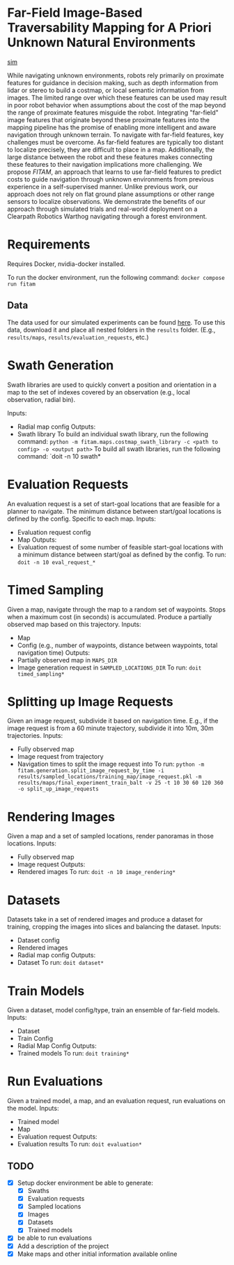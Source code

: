 # Far-Field Image-Based Traversability Mapping for **A Priori** Unknown Natural Environments

[sim](images/sim_pano_cropped.gif)

While navigating unknown environments, robots rely primarily on proximate features for guidance in decision making, such as depth information from lidar or stereo to build a costmap, or local semantic information from images. The limited range over which these features can be used may result in poor robot behavior when assumptions about the cost of the map beyond the range of proximate features misguide the robot. Integrating "far-field" image features that originate beyond these proximate features into the mapping pipeline has the promise of enabling more intelligent and aware navigation through unknown terrain. To navigate with far-field features, key challenges must be overcome. As far-field features are typically too distant to localize precisely, they are difficult to place in a map. Additionally, the large distance between the robot and these features makes connecting these features to their navigation implications more challenging. We propose *FITAM*, an approach that learns to use far-field features to predict costs to guide navigation through unknown environments from previous experience in a self-supervised manner. Unlike previous work, our approach does not rely on flat ground plane assumptions or other range sensors to localize observations. We demonstrate the benefits of our approach through simulated trials and real-world deployment on a Clearpath Robotics Warthog navigating through a forest environment.

# Requirements

Requires Docker, nvidia-docker installed.

To run the docker environment, run the following command:
`docker compose run fitam`

## Data

The data used for our simulated experiments can be found [here](https://drive.google.com/drive/folders/1H4AjAfGtS2qcKoP4iL32NAUBd4-wQmC6?usp=sharing). To use this data, download it and place all nested folders in the `results` folder. (E.g., `results/maps`, `results/evaluation_requests`, etc.)

# Swath Generation

Swath libraries are used to quickly convert a position and orientation in a map to the set of indexes covered by an observation (e.g., local observation, radial bin).

Inputs:

- Radial map config
Outputs:
- Swath library
To build an individual swath library, run the following command:
`python -m fitam.maps.costmap_swath_library -c <path to config> -o <output path>`
To build all swath libraries, run the following command:
`doit -n 10 swath*

# Evaluation Requests

An evaluation request is a set of start-goal locations that are feasible for a planner to navigate. The minimum distance between start/goal locations is defined by the config. Specific to each map.
Inputs:

- Evaluation request config
- Map
Outputs:
- Evaluation request of some number of feasible start-goal locations with a minimum distance between start/goal as defined by the config.
To run:
`doit -n 10 eval_request_*`

# Timed Sampling

Given a map, navigate through the map to a random set of waypoints. Stops when a maximum cost (in seconds) is accumulated. Produce a partially observed map based on this trajectory.
Inputs:

- Map
- Config (e.g., number of waypoints, distance between waypoints, total navigation time)
Outputs:
- Partially observed map in `MAPS_DIR`
- Image generation request in `SAMPLED_LOCATIONS_DIR`
To run:
`doit timed_sampling*`

# Splitting up Image Requests

Given an image request, subdivide it based on navigation time. E.g., if the image request is from a 60 minute trajectory, subdivide it into 10m, 30m trajectories.
Inputs:

- Fully observed map
- Image request from trajectory
- Navigation times to split the image request into
To run:
```python -m fitam.generation.split_image_request_by_time -i results/sampled_locations/training_map/image_request.pkl -m results/maps/final_experiment_train_balt -v 25 -t 10 30 60 120 360 -o split_up_image_requests```

# Rendering Images
Given a map and a set of sampled locations, render panoramas in those locations.
Inputs:
- Fully observed map
- Image request
Outputs:
- Rendered images
To run: 
`doit -n 10 image_rendering*`

# Datasets
Datasets take in a set of rendered images and produce a dataset for training, cropping the images into slices and balancing the dataset.
Inputs:
- Dataset config 
- Rendered images
- Radial map config
Outputs:
- Dataset
To run:
`doit dataset*`

# Train Models
Given a dataset, model config/type, train an ensemble of far-field models.
Inputs:
- Dataset
- Train Config
- Radial Map Config
Outputs:
- Trained models
To run:
`doit training*`


# Run Evaluations
Given a trained model, a map, and an evaluation request, run evaluations on the model.
Inputs:
- Trained model
- Map
- Evaluation request
Outputs:
- Evaluation results
To run:
`doit evaluation*`


## TODO

- [x] Setup docker environment
be able to generate:  
  - [x] Swaths
  - [x] Evaluation requests
  - [x] Sampled locations
  - [x] Images
  - [x] Datasets
  - [x] Trained models
- [x] be able to run evaluations
- [x] Add a description of the project
- [x] Make maps and other initial information available online
